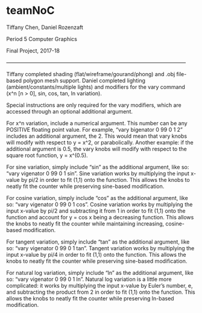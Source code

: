 # teamNoC
Tiffany Chen, Daniel Rozenzaft

Period 5 Computer Graphics

Final Project, 2017-18

——————————————————————————————————

Tiffany completed shading (flat/wireframe/gourand/phong) and .obj file-based polygon mesh support. Daniel completed lighting (ambient/constants/multiple lights) and modifiers for the vary command (x^n [n > 0], sin, cos, tan, ln variation).

Special instructions are only required for the vary modifiers, which are accessed through an optional additional argument.

For x^n variation, include a numerical argument. This number can be any POSITIVE floating point value. For example, “vary bigenator 0 99 0 1 2” includes an additional argument, the 2. This would mean that vary knobs will modify with respect to y = x^2, or parabolically. Another example: if the additional argument is 0.5, the vary knobs will modify with respect to the square root function, y = x^(0.5).

For sine variation, simply include “sin” as the additional argument, like so: “vary vigenator 0 99 0 1 sin”. Sine variation works by multiplying the input x-value by pi/2 in order to fit (1,1) onto the function. This allows the knobs to neatly fit the counter while preserving sine-based modification.

For cosine variation, simply include “cos” as the additional argument, like so: “vary vigenator 0 99 0 1 cos”. Cosine variation works by multiplying the input x-value by pi/2 and subtracting it from 1 in order to fit (1,1) onto the function and account for y = cos x being a decreasing function. This allows the knobs to neatly fit the counter while maintaining increasing, cosine-based modification.

For tangent variation, simply include “tan” as the additional argument, like so: “vary vigenator 0 99 0 1 tan”. Tangent variation works by multiplying the input x-value by pi/4 in order to fit (1,1) onto the function. This allows the knobs to neatly fit the counter while preserving sine-based modification.

For natural log variation, simply include “ln” as the additional argument, like so: “vary vigenator 0 99 0 1 ln”. Natural log variation is a little more complicated: it works by multiplying the input x-value by Euler’s number, e, and subtracting the product from 2 in order to fit (1,1) onto the function. This allows the knobs to neatly fit the counter while preserving ln-based modification.